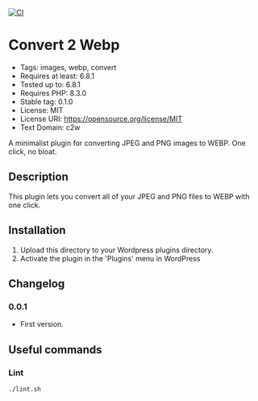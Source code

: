 [![CI](https://github.com/Xolof/convert2webp/actions/workflows/ci.yml/badge.svg)](https://github.com/Xolof/convert2webp/actions/workflows/ci.yml)

# Convert 2 Webp

* Tags: images, webp, convert
* Requires at least: 6.8.1
* Tested up to: 6.8.1
* Requires PHP: 8.3.0
* Stable tag: 0.1.0
* License: MIT
* License URI: https://opensource.org/license/MIT
* Text Domain: c2w

A minimalist plugin for converting JPEG and PNG images to WEBP. One click, no bloat.

## Description
This plugin lets you convert all of your JPEG and PNG files to WEBP with one click.

## Installation
1. Upload this directory to your Wordpress plugins directory.
2. Activate the plugin in the 'Plugins' menu in WordPress

## Changelog

### 0.0.1
* First version.

## Useful commands

### Lint
`./lint.sh`
